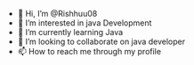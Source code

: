 - 👋 Hi, I’m @Rishhuu08
- 👀 I’m interested in java Development
- 🌱 I’m currently learning Java 
- 💞️ I’m looking to collaborate on java developer 
- 📫 How to reach me through my profile

<!---
Rishhuu08/Rishhuu08 is a ✨ special ✨ repository because its `README.md` (this file) appears on your GitHub profile.
You can click the Preview link to take a look at your changes.
--->
